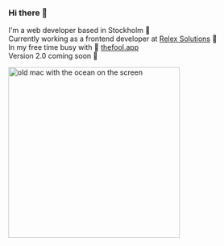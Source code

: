 ### Hi there 👋
I'm a web developer based in Stockholm 🌱<br>
Currently working as a frontend developer at [Relex Solutions](https://www.relexsolutions.com/) 🔭<br>
In my free time busy with 🔮 [thefool.app](https://thefool.app/) <br>
Version 2.0 coming soon 📅

<img src="https://www.tommoody.us/images/dec10/dumpfm-tommoody-mirrrroring_mac_ocean_bw.gif" alt="old mac with the ocean on the screen" width="340px" />
<!--
**romnance/romnance** is a ✨ _special_ ✨ repository because its `README.md` (this file) appears on your GitHub profile.

Here are some ideas to get you started:

- 🔭 I’m currently working on ...
- 🌱 I’m currently learning ...
- 👯 I’m looking to collaborate on ...
- 🤔 I’m looking for help with ...
- 💬 Ask me about ...
- 📫 How to reach me: ...
- 😄 Pronouns: ...
- ⚡ Fun fact: ...
-->
